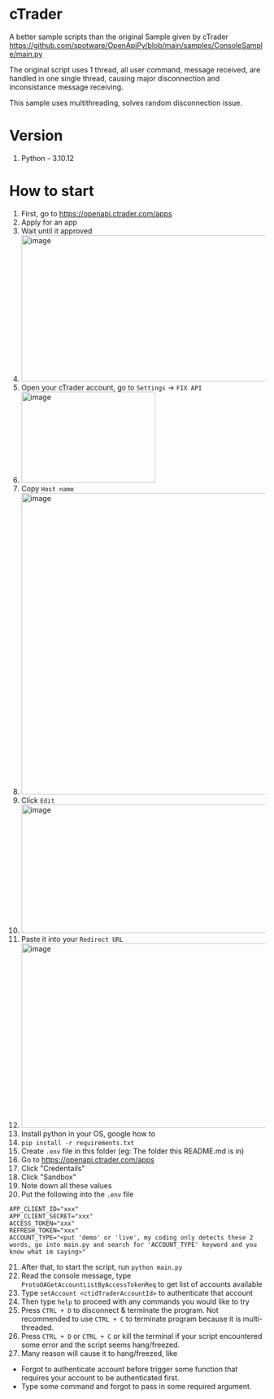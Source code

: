 # cTrader

A better sample scripts than the original Sample given by cTrader 
https://github.com/spotware/OpenApiPy/blob/main/samples/ConsoleSample/main.py

The original script uses 1 thread, all user command, message received, are handled
in one single thread, causing major disconnection and inconsistance message receiving.

This sample uses multithreading, solves random disconnection issue.

# Version
1. Python - 3.10.12

# How to start
1. First, go to https://openapi.ctrader.com/apps
2. Apply for an app
3. Wait until it approved
4. <img width="1711" height="288" alt="image" src="https://github.com/user-attachments/assets/2f8e9296-add1-4f0b-b751-2f5e3ad9cbfe" />
5. Open your cTrader account, go to `Settings` -> `FIX API`
6. <img width="263" height="179" alt="image" src="https://github.com/user-attachments/assets/3391cfc2-40bc-49be-8907-0faff38e428c" />
7. Copy `Host name`
8. <img width="587" height="593" alt="image" src="https://github.com/user-attachments/assets/7306cd0e-2933-4281-a8a4-5875685e7b2d" />
9. Click `Edit`
10. <img width="1434" height="253" alt="image" src="https://github.com/user-attachments/assets/2c772187-884f-4da6-99a2-17f2ff1933ac" />
11. Paste it into your `Redirect URL`
12. <img width="1177" height="363" alt="image" src="https://github.com/user-attachments/assets/1540c128-411a-46d0-b5fb-9162196546e7" />
13. Install python in your OS, google how to
14. `pip install -r requirements.txt`
15. Create `.env` file in this folder (eg: The folder this README.md is in)
16. Go to https://openapi.ctrader.com/apps
17. Click "Credentails"
18. Click "Sandbox"
19. Note down all these values
20. Put the following into the `.env` file
```
APP_CLIENT_ID="xxx"
APP_CLIENT_SECRET="xxx"
ACCESS_TOKEN="xxx"
REFRESH_TOKEN="xxx"
ACCOUNT_TYPE="<put 'demo' or 'live', my coding only detects these 2 words, go into main.py and search for 'ACCOUNT_TYPE' keyword and you know what im saying>"
```
21. After that, to start the script, run `python main.py`
22. Read the console message, type `ProtoOAGetAccountListByAccessTokenReq` to get list of accounts available
23. Type `setAccount <ctidTraderAccountId>` to authenticate that account
24. Then type `help` to proceed with any commands you would like to try
25. Press `CTRL + D` to disconnect & terminate the program. Not recommended to use `CTRL + C` to terminate program because it is multi-threaded.
26. Press `CTRL + D` or `CTRL + C` or kill the terminal if your script encountered some error and the script seems hang/freezed.
27. Many reason will cause it to hang/freezed, like
- Forgot to authenticate account before trigger some function that requires your account to be authenticated first.
- Type some command and forgot to pass in some required argument.
